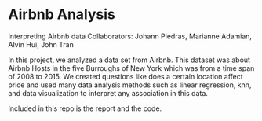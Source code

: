 # Airbnb Analysis
 Interpreting Airbnb data
Collaborators: Johann Piedras, Marianne Adamian, Alvin Hui, John Tran

In this project, we analyzed a data set from Airbnb. This dataset was about Airbnb Hosts in the five Burroughs of New York which was from a time span of 2008 to 2015. We created questions like does a certain location affect price and used many data analysis methods such as linear regression, knn, and data visualization to interpret any association in this data.

Included in this repo is the report and the code.
